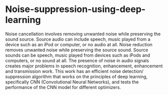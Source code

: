 # Noise-suppression-using-deep-learning
Noise cancellation involves removing unwanted noise while preserving the sound source. Source audio can include speech, music played from a device such as an iPod or computer, or no audio at all. Noise reduction removes unwanted noise while preserving the source sound. Source sounds can be speech, music played from devices such as iPods and computers, or no sound at all. The presence of noise in audio signals creates major problems in speech recognition, enhancement, enhancement and transmission work. This work has an efficient noise detection/ suppression algorithm that works on the principles of deep learning, specifically CNN (Convolutional Neural Networks), and tests the performance of the CNN model for different optimizers.
